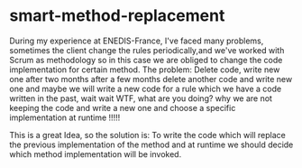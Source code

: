 # smart-method-replacement
During my experience at ENEDIS-France, I've faced many problems, sometimes the client change the rules periodically,and we've worked with Scrum as methodology so in this case we are obliged to change the code implementation for certain method. 
The problem: Delete code, write new one after two months after a few months  delete another  code and write new one and maybe we will write a new code for a rule  which we have a code written in the past, wait wait WTF, what are you doing? why we are not keeping the code and write a new one and choose a specific implementation at runtime !!!!! 

This is a great Idea, so the solution is: 
To write the code which will replace the previous implementation of the method and at runtime we should decide which method implementation will be invoked.
